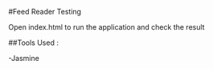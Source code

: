 #Feed Reader Testing

Open index.html to run the application and check the result

##Tools Used : 

-Jasmine
